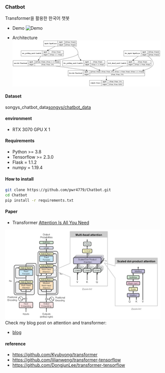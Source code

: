 ### Chatbot
Transformer을 활용한 한국어 챗봇

* Demo
![Demo](./images/demo.gif)

* Architecture
![Architecture](./images/model.png)

#### Dataset
songys_chatbot_data[songys/chatbot_data](https://raw.githubusercontent.com/songys/Chatbot_data/master/ChatbotData%20.csv)

#### environment
* RTX 3070 GPU X 1

#### Requirements
* Python >= 3.8
* Tensorflow >= 2.3.0
* Flask = 1.1.2
* numpy = 1.19.4

#### How to install
```sh
git clone https://github.com/pwr4779/Chatbot.git
cd Chatbot
pip install -r requirements.txt
```

#### Paper
* Transformer [Attention Is All You Need](https://arxiv.org/abs/1706.03762)

![Transformer model](./images/transformer.png)
Check my blog post on attention and transformer:
* [blog](https://toitoitoi79.tistory.com/82)

#### reference
* https://github.com/Kyubyong/transformer
* https://github.com/lilianweng/transformer-tensorflow
* https://github.com/DongjunLee/transformer-tensorflow
